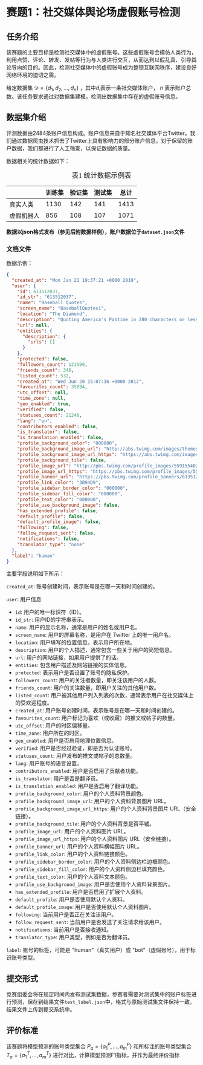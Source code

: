 # 赛题1：社交媒体舆论场虚假账号检测

## 任务介绍

该赛题的主要目标是检测社交媒体中的虚假账号。这些虚假账号会模仿人类行为，利用点赞、评论、转发、发帖等行为与人类进行交互，从而达到以假乱真、引导舆论导向的目的。因此，检测社交媒体中的虚假账号成为整顿互联网秩序，建设良好网络环境的迫切之需。

给定数据集 $\mathcal{D}=\{d_1,d_2,...,d_n\}$ ，其中$d_i$表示一条社交媒体账户， $n$ 表示账户总数。该任务要求通过对数据集建模，检测出数据集中存在的虚假账号信息。

## 数据集介绍

评测数据由2484条账户信息构成。账户信息来自于知名社交媒体平台Twitter。我们通过数据爬虫技术抓去了Twitter上具有影响力的部分账户信息。对于保留的账户数据，我们都进行了人工筛查，以保证数据的质量。

数据相关的统计数据如下：

<p align="center"><font face="黑体" size=4.>表1 统计数据示例表</font></p>

<table>
  <thead>
    <tr>
      <th></th>
      <th>训练集</th>
      <th>验证集</th>
      <th>测试集</th>
      <th>总计</th>
    </tr>
  </thead>
  <tbody>
    <tr>
      <td>真实人类</td>
      <td>1130</td>
      <td>142</td>
      <td>141</td>
      <td>1413</td>
    </tr>
    <tr>
      <td>虚假机器人</td>
      <td>856</td>
      <td>108</td>
      <td>107</td>
      <td>1071</td>
    </tr>
  </tbody>
</table>

**数据以json格式发布（参见后附数据样例），账户数据位于`dataset.json`文件**

### 文档文件

数据示例：

```json
{
  "created_at": "Mon Jan 21 19:37:21 +0000 2019",
  "user": {
    "id": 613512037,
    "id_str": "613512037",
    "name": "Baseball Quotes",
    "screen_name": "BaseballQuotes1",
    "location": "The Diamond",
    "description": "Quoting America's Pastime in 280 characters or less.",
    "url": null,
    "entities": {
      "description": {
        "urls": []
      }
    },
    "protected": false,
    "followers_count": 121500,
    "friends_count": 346,
    "listed_count": 532,
    "created_at": "Wed Jun 20 15:07:36 +0000 2012",
    "favourites_count": 35894,
    "utc_offset": null,
    "time_zone": null,
    "geo_enabled": true,
    "verified": false,
    "statuses_count": 21246,
    "lang": "en",
    "contributors_enabled": false,
    "is_translator": false,
    "is_translation_enabled": false,
    "profile_background_color": "000000",
    "profile_background_image_url": "http://abs.twimg.com/images/themes/theme1/bg.png",
    "profile_background_image_url_https": "https://abs.twimg.com/images/themes/theme1/bg.png",
    "profile_background_tile": false,
    "profile_image_url": "http://pbs.twimg.com/profile_images/559155402693423105/J1HBp3ht_normal.jpeg",
    "profile_image_url_https": "https://pbs.twimg.com/profile_images/559155402693423105/J1HBp3ht_normal.jpeg",
    "profile_banner_url": "https://pbs.twimg.com/profile_banners/613512037/1437348323",
    "profile_link_color": "3B94D9",
    "profile_sidebar_border_color": "000000",
    "profile_sidebar_fill_color": "000000",
    "profile_text_color": "000000",
    "profile_use_background_image": false,
    "has_extended_profile": false,
    "default_profile": false,
    "default_profile_image": false,
    "following": false,
    "follow_request_sent": false,
    "notifications": false,
    "translator_type": "none"
  },
  "label": "human"
}
```

主要字段说明如下所示：

`created_at`: 账号创建时间，表示账号是在哪一天和时间创建的。

`user`: 用户信息
- `id`: 用户的唯一标识符（ID）。
- `id_str`: 用户ID的字符串表示。
- `name`: 用户的显示名称，通常是用户的姓名或用户名。
- `screen_name`: 用户的屏幕名称，是用户在 Twitter 上的唯一用户名。
- `location`: 用户填写的位置信息，表示用户所在地。
- `description`: 用户的个人描述，通常包含一些关于用户的简短信息。
- `url`: 用户的网站链接，如果用户提供了的话。
- `entities`: 包含用户描述及网站链接的实体信息。
- `protected`: 表示用户是否设置了账号的隐私保护。
- `followers_count`: 用户的关注者数量，即关注该用户的人数。
- `friends_count`: 用户的关注数量，即用户关注的其他用户数。
- `listed_count`: 用户被其他用户列入列表的次数，通常表示用户在社交媒体上的受欢迎程度。
- `created_at`: 用户账号创建时间，表示账号是在哪一天和时间创建的。
- `favourites_count`: 用户标记为喜欢（或收藏）的推文或帖子的数量。
- `utc_offset`: 用户的时区偏移量。
- `time_zone`: 用户所在的时区。
- `geo_enabled`: 用户是否启用地理位置信息。
- `verified`: 用户是否经过验证，即是否为认证账号。
- `statuses_count`: 用户发布的推文或帖子的总数量。
- `lang`: 用户账号的语言设置。
- `contributors_enabled`: 用户是否启用了贡献者功能。
- `is_translator`: 用户是否是翻译员。
- `is_translation_enabled`: 用户是否启用了翻译功能。
- `profile_background_color`: 用户的个人资料背景颜色。
- `profile_background_image_url`: 用户的个人资料背景图片 URL。
- `profile_background_image_url_https`: 用户的个人资料背景图片 URL（安全链接）。
- `profile_background_tile`: 用户的个人资料背景是否平铺。
- `profile_image_url`: 用户的个人资料图片 URL。
- `profile_image_url_https`: 用户的个人资料图片 URL（安全链接）。
- `profile_banner_url`: 用户的个人资料横幅图片 URL。
- `profile_link_color`: 用户的个人资料链接颜色。
- `profile_sidebar_border_color`: 用户的个人资料侧边栏边框颜色。
- `profile_sidebar_fill_color`: 用户的个人资料侧边栏填充颜色。
- `profile_text_color`: 用户的个人资料文本颜色。
- `profile_use_background_image`: 用户是否使用个人资料背景图片。
- `has_extended_profile`: 用户是否启用了扩展个人资料。
- `default_profile`: 用户是否使用默认个人资料。
- `default_profile_image`: 用户是否使用默认个人资料图片。
- `following`: 当前用户是否正在关注该用户。
- `follow_request_sent`: 当前用户是否发送了关注请求给该用户。
- `notifications`: 当前用户是否接收通知。
- `translator_type`: 用户类型，例如是否为翻译员。

`label`: 账号的标签，可能是 "human"（真实用户）或 "bot"（虚假账号），用于标识账号类型。

## 提交形式
竞赛组委会将在规定时间内发布测试集数据，参赛者需要对测试集中的账户标签进行预测，保存到结果文件`test_label.json`中，格式与原始测试集文件保持一致。结果文件上传到提交系统中。

## 评价标准

该赛题将模型预测的账号类型集合 $P_a=\{a_1^P,...,a_m^P\}$ 和所标注的账号类型集合 $T_a=\{a_1^T,...,a_m^T\}$ 进行对比，计算模型预测F1指标，并作为最终评价指标
